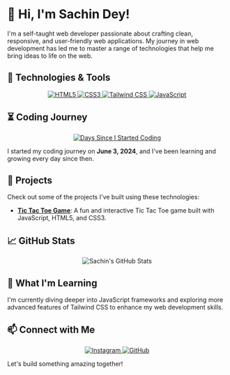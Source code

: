 # 👋 Hi, I'm Sachin Dey!

I'm a self-taught web developer passionate about crafting clean, responsive, and user-friendly web applications. My journey in web development has led me to master a range of technologies that help me bring ideas to life on the web.

## 🚀 Technologies & Tools

<p align="center">
<a href="https://developer.mozilla.org/en-US/docs/Web/HTML"> 
  <img src="https://img.shields.io/badge/HTML5-E34F26?style=for-the-badge&logo=html5&logoColor=white" href="https://developer.mozilla.org/en-US/docs/Web/HTML" alt="HTML5" /> </a>
  <a href="https://developer.mozilla.org/en-US/docs/Web/CSS"> 
  <img src="https://img.shields.io/badge/CSS3-1572B6?style=for-the-badge&logo=css3&logoColor=white"  alt="CSS3" />
  </a>
  
  <a href="https://tailwindcss.com/">
  <img src="https://img.shields.io/badge/Tailwind_CSS-38B2AC?style=for-the-badge&logo=tailwind-css&logoColor=white"  alt="Tailwind CSS" />
  </a>
  <a href="https://developer.mozilla.org/en-US/docs/Web/JavaScript"> 
  <img src="https://img.shields.io/badge/JavaScript-F7DF1E?style=for-the-badge&logo=javascript&logoColor=black"  alt="JavaScript" />
  </a>
</p>

## ⏳ Coding Journey

<p align="center" >
  
<a href="https://cc-tsc.netlify.app/" >
<img src="https://img.shields.io/badge/Days%20since%20I%20started%20coding-__DAYS__-brightgreen?style=for-the-badge"  alt="Days Since I Started Coding" />
</a> 
</p>

I started my coding journey on **June 3, 2024**, and I've been learning and growing every day since then.


## 🎯 Projects

Check out some of the projects I've built using these technologies:

- **[Tic Tac Toe Game](https://github.com/thesachindey/tictactoe)**: A fun and interactive Tic Tac Toe game built with JavaScript, HTML5, and CSS3.
  
## 📈 GitHub Stats

<p align="center">
  <img src="https://github-readme-stats.vercel.app/api?username=thesachindey&show_icons=true&theme=radical" alt="Sachin's GitHub Stats" />
</p>

## 🌱 What I'm Learning

I'm currently diving deeper into JavaScript frameworks and exploring more advanced features of Tailwind CSS to enhance my web development skills.

## 📫 Connect with Me

<p align="center">
  <a href="https://www.instagram.com/thesachindey">
    <img src="https://img.shields.io/badge/Instagram-E4405F?style=for-the-badge&logo=instagram&logoColor=white" alt="Instagram" />
  </a>
  <a href="https://github.com/thesachindey">
    <img src="https://img.shields.io/badge/GitHub-181717?style=for-the-badge&logo=github&logoColor=white" alt="GitHub" />
  </a>
</p>

Let's build something amazing together!
 



<!---
Thesachindey/Thesachindey is a ✨ special ✨ repository because its `README.md` (this file) appears on your GitHub profile.
You can click the Preview link to take a look at your changes.
--->
